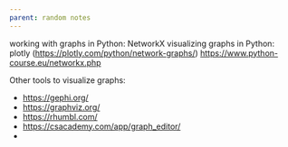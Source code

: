 ```yaml
---
parent: random notes 
---
```


working with graphs in Python: NetworkX
visualizing graphs in Python: plotly (https://plotly.com/python/network-graphs/)
	https://www.python-course.eu/networkx.php
	
	
Other tools to visualize graphs:
- https://gephi.org/
- https://graphviz.org/
- https://rhumbl.com/
- https://csacademy.com/app/graph_editor/
- 